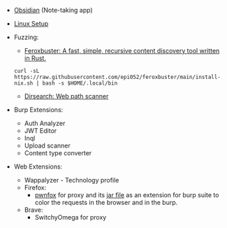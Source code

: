 - [Obsidian](https://obsidian.md/) (Note-taking app)
- [Linux Setup](Linux%20Setup.md)

- Fuzzing:
	- [Feroxbuster: A fast, simple, recursive content discovery tool written in Rust.](https://github.com/epi052/feroxbuster)
	```
	curl -sL https://raw.githubusercontent.com/epi052/feroxbuster/main/install-nix.sh | bash -s $HOME/.local/bin
	```
	- [Dirsearch: Web path scanner](https://github.com/maurosoria/dirsearch)
	
- Burp Extensions: 
	- Auth Analyzer
	- JWT Editor
	- Inql
	- Upload scanner
	- Content type converter
	
- Web Extensions:
	- Wappalyzer - Technology profile
	- Firefox:
		- [pwnfox](https://addons.mozilla.org/en-US/firefox/addon/pwnfox/) for proxy and its [jar file](https://github.com/yeswehack/PwnFox/releases/tag/v1.0.3) as an extension for burp suite to color the requests in the browser and in the burp.
	- Brave:
		- SwitchyOmega for proxy
